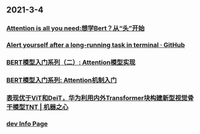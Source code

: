 
## 2021-3-4

### [Attention is all you need:想学Bert？从“头”开始](https://juejin.cn/post/6934724400071573517)

### [Alert yourself after a long-running task in terminal · GitHub](https://gist.github.com/petethepig/2d29e8b7e2ebc808bfe760b632608966)

### [BERT模型入门系列（二）: Attention模型实现](https://juejin.cn/post/6930165634986672142)

### [BERT模型入门系列: Attention机制入门](https://juejin.cn/post/6910947030978773005)

### [表现优于ViT和DeiT，华为利用内外Transformer块构建新型视觉骨干模型TNT | 机器之心](https://www.jiqizhixin.com/articles/2021-03-03-5)

### [dev Info Page](http://mails.dpdk.org/listinfo/dev)